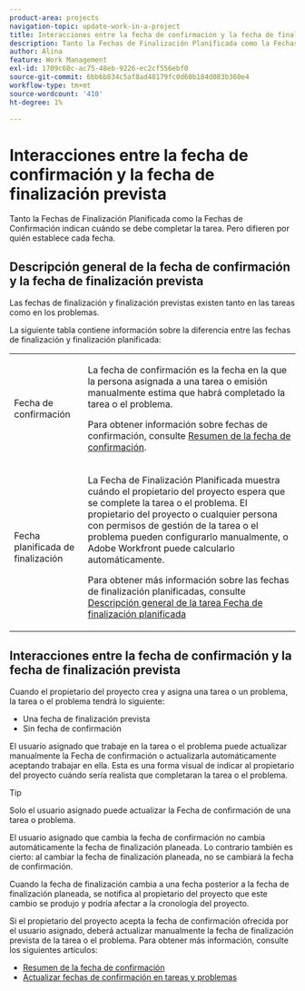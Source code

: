 ```yaml
---
product-area: projects
navigation-topic: update-work-in-a-project
title: Interacciones entre la fecha de confirmación y la fecha de finalización prevista
description: Tanto la Fechas de Finalización Planificada como la Fechas de Confirmación indican cuándo se debe completar la tarea. Pero difieren por quién establece cada fecha.
author: Alina
feature: Work Management
exl-id: 1709c60c-ac75-48eb-9226-ec2cf556ebf0
source-git-commit: 6bb6b834c5af8ad48179fc0d60b184d083b360e4
workflow-type: tm+mt
source-wordcount: '410'
ht-degree: 1%

---
```


# Interacciones entre la fecha de confirmación y la fecha de finalización prevista

<!--
this article has mostly information that is repeated from the articles linked from here. I left it in here for searchability's sake.
-->

Tanto la Fechas de Finalización Planificada como la Fechas de Confirmación indican cuándo se debe completar la tarea. Pero difieren por quién establece cada fecha.

## Descripción general de la fecha de confirmación y la fecha de finalización prevista

Las fechas de finalización y finalización previstas existen tanto en las tareas como en los problemas.

La siguiente tabla contiene información sobre la diferencia entre las fechas de finalización y finalización planificada:

<table style="table-layout:auto"> 
 <col> 
 <col> 
 <tbody> 
  <tr> 
   <td role="rowheader">Fecha de confirmación</td> 
   <td> <p>La fecha de confirmación es la fecha en la que la persona asignada a una tarea o emisión manualmente estima que habrá completado la tarea o el problema.</p> <p>Para obtener información sobre fechas de confirmación, consulte <a href="../../../manage-work/projects/updating-work-in-a-project/overview-of-commit-dates.md" class="MCXref xref">Resumen de la fecha de confirmación</a>.</p> </td> 
  </tr> 
  <tr> 
   <td role="rowheader">Fecha planificada de finalización</td> 
   <td> <p>La Fecha de Finalización Planificada muestra cuándo el propietario del proyecto espera que se complete la tarea o el problema. El propietario del proyecto o cualquier persona con permisos de gestión de la tarea o el problema pueden configurarlo manualmente, o Adobe Workfront puede calcularlo automáticamente.</p> <p>Para obtener más información sobre las fechas de finalización planificadas, consulte <a href="../../../manage-work/tasks/task-information/task-planned-completion-date.md" class="MCXref xref">Descripción general de la tarea Fecha de finalización planificada</a></p> </td> 
  </tr> 
 </tbody> 
</table>

## Interacciones entre la fecha de confirmación y la fecha de finalización prevista

Cuando el propietario del proyecto crea y asigna una tarea o un problema, la tarea o el problema tendrá lo siguiente:

* Una fecha de finalización prevista
* Sin fecha de confirmación

El usuario asignado que trabaje en la tarea o el problema puede actualizar manualmente la Fecha de confirmación o actualizarla automáticamente aceptando trabajar en ella. Esta es una forma visual de indicar al propietario del proyecto cuándo sería realista que completaran la tarea o el problema.

>[!TIP]
>
>Solo el usuario asignado puede actualizar la Fecha de confirmación de una tarea o problema.

El usuario asignado que cambia la fecha de confirmación no cambia automáticamente la fecha de finalización planeada. Lo contrario también es cierto: al cambiar la fecha de finalización planeada, no se cambiará la fecha de confirmación.

Cuando la fecha de finalización cambia a una fecha posterior a la fecha de finalización planeada, se notifica al propietario del proyecto que este cambio se produjo y podría afectar a la cronología del proyecto.

Si el propietario del proyecto acepta la fecha de confirmación ofrecida por el usuario asignado, deberá actualizar manualmente la fecha de finalización prevista de la tarea o el problema. Para obtener más información, consulte los siguientes artículos:

* [Resumen de la fecha de confirmación](../../../manage-work/projects/updating-work-in-a-project/overview-of-commit-dates.md)
* [Actualizar fechas de confirmación en tareas y problemas](../../../manage-work/projects/updating-work-in-a-project/update-commit-date-on-tasks-and-issues.md)
